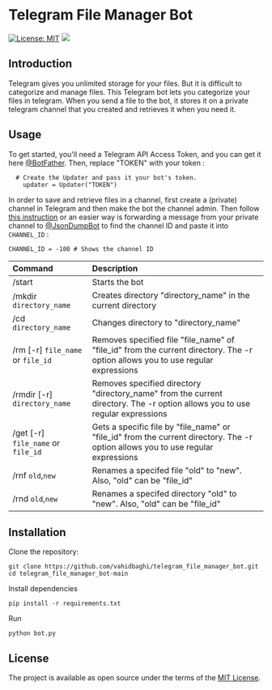 # Telegram File Manager Bot
[![License: MIT](https://img.shields.io/badge/License-MIT-green.svg)](https://opensource.org/licenses/MIT)
![](https://komarev.com/ghpvc/?username=vahidbaghi&color=green&label=View+Count)
## Introduction
Telegram gives you unlimited storage for your files. But it is difficult to categorize and manage files. 
This Telegram bot lets you categorize your files in telegram. When you send a file to the bot, it stores it on a private telegram channel that you created and retrieves it when you need it.

## Usage
To get started, you'll need a Telegram API Access Token, and you can get it here [@BotFather](https://t.me/botfather). Then, replace "TOKEN" with your token :
```
  # Create the Updater and pass it your bot's token.
    updater = Updater("TOKEN")
```
In order to save and retrieve files in a channel, first create a (private) channel in Telegram and then make the bot the channel admin. 
Then follow [this instruction](https://gist.github.com/mraaroncruz/e76d19f7d61d59419002db54030ebe35) or an easier way is 
forwarding a message from your private channel to [@JsonDumpBot](https://t.me/@JsonDumpBot) to find the channel ID and paste it into `CHANNEL_ID` :
```
CHANNEL_ID = -100 # Shows the channel ID
```

| Command                            | Description                                                                                                                      |
|:-----------------------------------|:---------------------------------------------------------------------------------------------------------------------------------|
| /start                             | Starts the bot                                                                                                                   |
| /mkdir `directory_name`            | Creates directory "directory_name" in the current directory                                                                      |
| /cd `directory_name`               | Changes directory to "directory_name"                                                                                            |
| /rm [-r] `file_name` or `file_id`  | Removes specified file "file_name" of "file_id" from the current directory. The -r option allows you to use regular expressions  |
| /rmdir [-r] `directory_name`       | Removes specified directory "directory_name" from the current directory. The -r option allows you to use regular expressions     |
| /get [-r] `file_name` or `file_id` | Gets a specific file by "file_name" or "file_id" from the current directory. The -r option allows you to use regular expressions |
| /rnf `old`,`new`                   | Renames a specifed file "old" to "new". Also, "old" can be "file_id"                                                             |
| /rnd `old`,`new`                   | Renames a specifed directory "old" to "new". Also, "old" can be "file_id"                                                        |



## Installation

Clone the repository:

```
git clone https://github.com/vahidbaghi/telegram_file_manager_bot.git
cd telegram_file_manager_bot-main
```

Install dependencies

```
pip install -r requirements.txt
```
Run
```
python bot.py
```
## License

The project is available as open source under the terms of the [MIT License](https://opensource.org/licenses/MIT).
